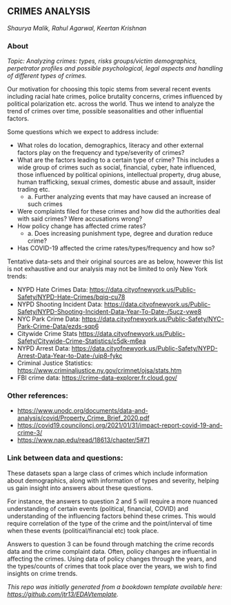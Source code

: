 ## CRIMES ANALYSIS

*Shaurya Malik, Rahul Agarwal, Keertan Krishnan*

### About

*Topic: Analyzing crimes: types, risks groups/victim demographics, perpetrator profiles and possible psychological, legal aspects and handling of different types of crimes.*

Our motivation for choosing this topic stems from several recent events including racial hate crimes, police brutality concerns, crimes influenced by political polarization etc. across the world. Thus we intend to analyze the trend of crimes over time, possible seasonalities and other influential factors.

Some questions which we expect to address include:

- What roles do location, demographics, literacy and other external factors play on the frequency and type/severity of crimes?
- What are the factors leading to a certain type of crime? This includes a wide group of crimes such as social, financial, cyber, hate influenced, those influenced by political opinions, intellectual property, drug abuse, human trafficking, sexual crimes, domestic abuse and assault, insider trading etc.
  - a. Further analyzing events that may have caused an increase of such crimes
- Were complaints filed for these crimes and how did the authorities deal with said crimes? Were accusations wrong?
- How policy change has affected crime rates?
  - a. Does increasing punishment type, degree and duration reduce crime?
- Has COVID-19 affected the crime rates/types/frequency and how so?

Tentative data-sets and their original sources are as below, however this list is not exhaustive and our analysis may not be limited to only New York trends:

- NYPD Hate Crimes Data: https://data.cityofnewyork.us/Public-Safety/NYPD-Hate-Crimes/bqiq-cu78
- NYPD Shooting Incident Data: https://data.cityofnewyork.us/Public-Safety/NYPD-Shooting-Incident-Data-Year-To-Date-/5ucz-vwe8
- NYC Park Crime Data: https://data.cityofnewyork.us/Public-Safety/NYC-Park-Crime-Data/ezds-sqp6
- Citywide Crime Stats https://data.cityofnewyork.us/Public-Safety/Citywide-Crime-Statistics/c5dk-m6ea
- NYPD Arrest Data: https://data.cityofnewyork.us/Public-Safety/NYPD-Arrest-Data-Year-to-Date-/uip8-fykc
- Criminal Justice Statistics: https://www.criminaljustice.ny.gov/crimnet/ojsa/stats.htm
- FBI crime data: https://crime-data-explorer.fr.cloud.gov/

### Other references:

- https://www.unodc.org/documents/data-and-analysis/covid/Property_Crime_Brief_2020.pdf
- https://covid19.counciloncj.org/2021/01/31/impact-report-covid-19-and-crime-3/
- https://www.nap.edu/read/18613/chapter/5#71

### Link between data and questions:

These datasets span a large class of crimes which include information about demographics, along with information of types and severity, helping us gain insight into answers about these questions.

For instance, the answers to question 2 and 5 will require a more nuanced understanding of certain events (political, financial, COVID) and understanding of the influencing factors behind these crimes. This would require correlation of the type of the crime and the point/interval of time when these events (political/financial etc) took place.

Answers to question 3 can be found through matching the crime records data and the crime complaint data. Often, policy changes are influential in affecting the crimes. Using data of policy changes through the years, and the types/counts of crimes that took place over the years, we wish to find insights on crime trends.	

*This repo was initially generated from a bookdown template available here: https://github.com/jtr13/EDAVtemplate.*	



